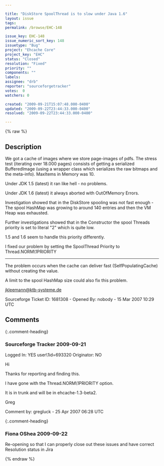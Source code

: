```yaml
---

title: "DiskStore SpoolThread is to slow under Java 1.6"
layout: issue
tags: 
permalink: /browse/EHC-148

issue_key: EHC-148
issue_numeric_sort_key: 148
issuetype: "Bug"
project: "Ehcache Core"
project_key: "EHC"
status: "Closed"
resolution: "Fixed"
priority: ""
components: ""
labels: 
assignee: "drb"
reporter: "sourceforgetracker"
votes:  0
watchers: 0

created: "2009-09-21T15:07:48.000-0400"
updated: "2009-09-22T23:44:33.000-0400"
resolved: "2009-09-22T23:44:33.000-0400"

---
```




{% raw %}



## Description

<div markdown="1" class="description">

We got a cache of images where we store page-images of pdfs. The stress test (iterating over 18.000 pages) consists of getting a serialized BufferedImage (using a wrapper class which serializes the raw bitmaps and the meta-info). MaxItems in Memory was 10.

Under JDK 1.5 (latest) it ran like hell - no problems.

Under JDK 1.6 (latest) it always aborted with OutOfMemory Errors.

Investigation showed that in the DiskStore spooling was not fast enough - The spool HashMap was growing to around 140 entries and then the VM Heap was exhausted.

Further investigations showed that in the Constructor the spool Threads priority is set to literal "2" which is quite low. 

1.5 and 1.6 seem to handle this priority differently.

I fixed our problem by setting the SpoolThread Priority to Thread.NORM\1PRIORITY

--- 

The problem occurs when the cache can deliver fast (SelfPopulatingCache) without creating the value.

A limit to the spool HashMap size could also fix this problem.

jkleemann@ktb-systeme.de



Sourceforge Ticket ID: 1681308 - Opened By: nobody - 15 Mar 2007 10:29 UTC

</div>

## Comments


{:.comment-heading}
### **Sourceforge Tracker** <span class="date">2009-09-21</span>

<div markdown="1" class="comment">

Logged In: YES 
user\1id=693320
Originator: NO

Hi 

Thanks for reporting and finding this.

I have gone with the Thread.NORM\1PRIORITY option. 

It is in trunk and will be in ehcache-1.3-beta2.

Greg


Comment by: gregluck - 25 Apr 2007 06:28 UTC

</div>


{:.comment-heading}
### **Fiona OShea** <span class="date">2009-09-22</span>

<div markdown="1" class="comment">

Re-opening so that I can properly close out these issues and have correct Resolution status in Jira

</div>



{% endraw %}
